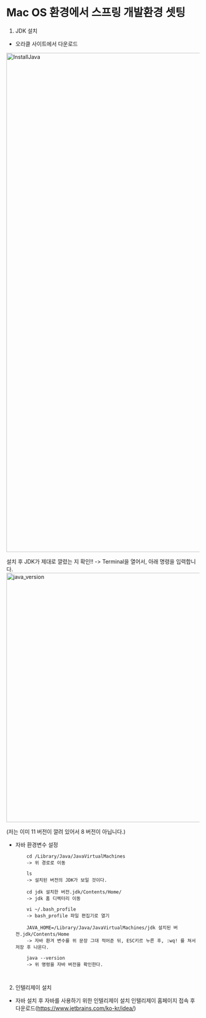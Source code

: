 # Mac OS 환경에서 스프링 개발환경 셋팅

1. JDK 설치
  - 오라클 사이트에서 다운로드
  <img width="1301" alt="InstallJava" src="https://user-images.githubusercontent.com/79196972/109389950-26ca3f80-7952-11eb-9537-5636c965c1b2.png">

  설치 후 JDK가 제대로 깔렸는 지 확인!! -> Terminal을 열어서, 아래 명령을 입력합니다.
  <img width="650" alt="java_version" src="https://user-images.githubusercontent.com/79196972/109389974-3ea1c380-7952-11eb-8588-13be13560663.png">
  
  (저는 이미 11 버전이 깔려 있어서 8 버전이 아닙니다.)
  
  - 자바 환경변수 설정
    ``` 
        cd /Library/Java/JavaVirtualMachines
        -> 위 경로로 이동
    
        ls
        -> 설치된 버전의 JDK가 보일 것이다.
        
        cd jdk 설치한 버전.jdk/Contents/Home/
        -> jdk 홈 디렉터리 이동
        
        vi ~/.bash_profile
        -> bash_profile 파일 편집기로 열기
        
        JAVA_HOME=/Library/Java/JavaVirtualMachines/jdk 설치된 버전.jdk/Contents/Home
        -> 자바 환겨 변수를 위 문장 그대 적어준 뒤, ESC키르 누른 후, :wq! 를 쳐서 저장 후 나온다.
        
        java --version
        -> 위 명령을 자바 버전을 확인한다.
  
  
2. 인텔리제이 설치
  - 자바 설치 후 자바를 사용하기 위한 인텔리제이 설치
    인텔리제이 홈페이지 접속 후 다운로드(https://www.jetbrains.com/ko-kr/idea/)
    
   
    

    
  
  
